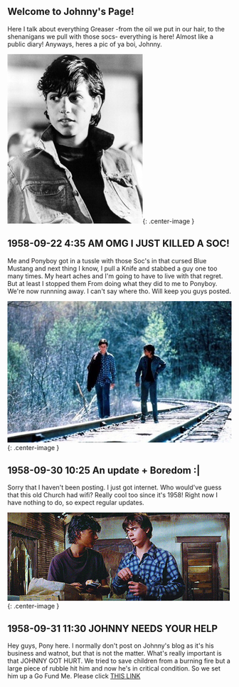 ## Welcome to Johnny's Page!

Here I talk about everything Greaser -from the oil we put in our hair, to the shenanigans we pull with those socs- everything is here! Almost like a public diary! Anyways, heres a pic of ya boi, Johnny. 

![Johnny](/Johnny.jpg){: .center-image }

## 1958-09-22 4:35 AM OMG I JUST KILLED A SOC! 
Me and Ponyboy got in a tussle with those Soc's in that cursed Blue Mustang and next thing I know, I pull a Knife and stabbed a guy
one too many times. My heart aches and I'm going to have to live with that regret. But at least I stopped them From doing what they did 
to me to Ponyboy. We're now runnning away. I can't say where tho. Will keep you guys posted.

![Running Away](/RunAway.jfif){: .center-image }

## 1958-09-30 10:25 An update + Boredom :|
Sorry that I haven't been posting. I just got internet. Who would've guess that this old Church had wifi? Really cool too since it's 1958! Right now I have nothing to do, so expect regular updates.

![Boring](/SpriteCranberry.gif){: .center-image }

## 1958-09-31 11:30 JOHNNY NEEDS YOUR HELP
Hey guys, Pony here. I normally don't post on Johnny's blog as it's his business and watnot, but that is not the matter. What's really important is that JOHNNY GOT HURT. We tried to save children from a burning fire but a large piece of rubble hit him and now he's in critical condition. So we set him up a Go Fund Me. Please click [THIS LINK](https://www.youtube.com/watch?v=dQw4w9WgXcQ)

